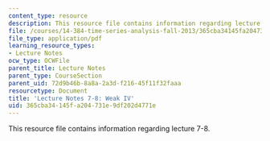 ```yaml
---
content_type: resource
description: This resource file contains information regarding lecture 7-8.
file: /courses/14-384-time-series-analysis-fall-2013/365cba34145fa204731e9df202d4771e_MIT14_384F13_lec7and8.pdf
file_type: application/pdf
learning_resource_types:
- Lecture Notes
ocw_type: OCWFile
parent_title: Lecture Notes
parent_type: CourseSection
parent_uid: 72d9b46b-8a8a-2a3d-f216-45f11f32faaa
resourcetype: Document
title: 'Lecture Notes 7-8: Weak IV'
uid: 365cba34-145f-a204-731e-9df202d4771e
---
```

This resource file contains information regarding lecture 7-8.

